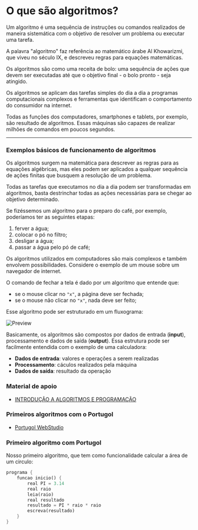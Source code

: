 # O que são algoritmos?

Um algoritmo é uma sequência de instruções ou comandos realizados de maneira sistemática com o objetivo de resolver um problema ou executar uma tarefa.

A palavra "algoritmo" faz referência ao matemático árabe Al Khowarizmi, que viveu no século IX, e descreveu regras para equações matemáticas.

Os algoritmos são como uma receita de bolo: uma sequência de ações que devem ser executadas até que o objetivo final - o bolo pronto - seja atingido.

Os algoritmos se aplicam das tarefas simples do dia a dia a programas computacionais complexos e ferramentas que identificam o comportamento do consumidor na internet.

Todas as funções dos computadores, smartphones e tablets, por exemplo, são resultado de algoritmos. Essas máquinas são capazes de realizar milhões de comandos em poucos segundos.
<hr>

### Exemplos básicos de funcionamento de algoritmos

Os algoritmos surgem na matemática para descrever as regras para as equações algébricas, mas eles podem ser aplicados a qualquer sequência de ações finitas que busquem a resolução de um problema.

Todas as tarefas que executamos no dia a dia podem ser transformadas em algoritmos, basta destrinchar todas as ações necessárias para se chegar ao objetivo determinado.

Se fizéssemos um algoritmo para o preparo do café, por exemplo, poderíamos ter as seguintes etapas:

1. ferver a água;
2. colocar o pó no filtro;
3. desligar a água;
4. passar a água pelo pó de café;

Os algoritmos utilizados em computadores são mais complexos e também envolvem possibilidades. Considere o exemplo de um mouse sobre um navegador de internet.

O comando de fechar a tela é dado por um algoritmo que entende que:
- se o mouse clicar no `"x"`, a página deve ser fechada;
- se o mouse não clicar no `"x"`, nada deve ser feito;

Esse algoritmo pode ser estruturado em um fluxograma:

![Preview](https://www.significados.com.br/foto/algoritmo-fluxograma.jpg)

Basicamente, os algoritmos são compostos por dados de entrada (**input**), processamento e dados de saída (**output**). Essa estrutura pode ser facilmente entendida com o exemplo de uma calculadora:

- **Dados de entrada**: valores e operações a serem realizadas
- **Processamento**: cáculos realizados pela máquina
- **Dados de saída**: resultado da operação


### Material de apoio

- [INTRODUÇÃO A ALGORITMOS E
PROGRAMAÇÃO](https://www.ferrari.pro.br/home/documents/FFerrari-CCechinel-Introducao-a-algoritmos.pdf)

### Primeiros algoritmos com o Portugol

- [Portugol WebStudio](https://portugol-webstudio.cubos.io/ide)

### Primeiro algoritmo com Portugol

Nosso primeiro algoritmo, que tem como funcionalidade calcular a área de um circulo:

```rs
programa {
	funcao inicio() {
		real PI = 3.14
		real raio
		leia(raio)
		real resultado
		resultado = PI * raio * raio
		escreva(resultado)
	}
}
```
